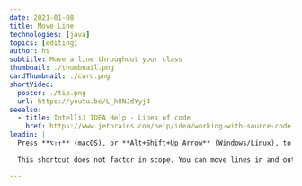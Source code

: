 ```yaml
---
date: 2021-01-08
title: Move Line
technologies: [java]
topics: [editing]
author: hs
subtitle: Move a line throughout your class
thumbnail: ./thumbnail.png
cardThumbnail: ./card.png
shortVideo:
  poster: ./tip.png
  url: https://youtu.be/L_h8NJdYyj4
seealso:
  - title: IntelliJ IDEA Help - Lines of code
    href: https://www.jetbrains.com/help/idea/working-with-source-code.html#editor_lines_code_blocks
leadin: |
  Press **⌥⇧↑** (macOS), or **Alt+Shift+Up Arrow** (Windows/Linux), to move a line up. To move a line down use **⌥⇧↓** (macOS), or **Alt+Shift+Down Arrow** (Windows/Linux).   
   
  This shortcut does not factor in scope. You can move lines in and out of scope. 

---
```

